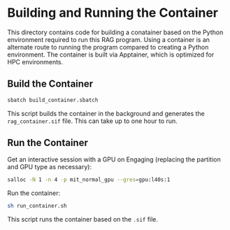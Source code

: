 # Building and Running the Container

This directory contains code for building a conatainer based on the Python
environment required to run this RAG program. Using a container is an alternate
route to running the program compared to creating a Python environment. The
container is built via Apptainer, which is optimized for HPC environments.

## Build the Container

```bash
sbatch build_container.sbatch
```

This script builds the container in the background and generates the
`rag_container.sif` file. This can take up to one hour to run.

## Run the Container

Get an interactive session with a GPU on Engaging (replacing the partition and
GPU type as necessary):

```bash
salloc -N 1 -n 4 -p mit_normal_gpu --gres=gpu:l40s:1
```

Run the container:

```bash
sh run_container.sh
```

This script runs the container based on the `.sif` file.
